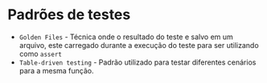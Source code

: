 # Padrões de testes

- `Golden Files` - Técnica onde o resultado do teste e salvo em um arquivo, este carregado durante a execução do teste para ser utilizando como `assert`
- `Table-driven testing` - Padrão utilizado para testar diferentes cenários para a mesma função. 
